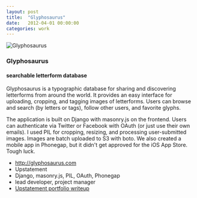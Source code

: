 ```yaml
---
layout: post
title:  "Glyphosaurus"
date:   2012-04-01 00:00:00
categories: work
---
```


<div class="banner">
    <img src="/img/glyphosaurusThumb.jpg" alt="Glyphosaurus" class="workThumb"/>
    <div class="title">
        <h3>Glyphosaurus</h3>
        <h4>searchable letterform database</h4>
    </div>
</div>

<div class="detail">
    <p>
        Glyphosaurus is a typographic database for sharing and discovering letterforms from around the world. It provides an easy interface for uploading, cropping, and tagging images of letterforms. Users can browse and search (by letters or tags), follow other users, and favorite glyphs.
    </p>
    <p>
        The application is built on Django with masonry.js on the frontend. Users can authenticate via Twitter or Facebook with OAuth (or just use their own emails). I used PIL for cropping, resizing, and processing user-submitted images. Images are batch uploaded to S3 with boto. We also created a mobile app in Phonegap, but it didn't get approved for the iOS App Store. Tough luck.
    </p>
    <ul class="workMeta">
        <li class="link"><a href="http://glyphosaurus.com" target="_blank">http://glyphosaurus.com</a></li>
        <li class="company">Upstatement</li>
        <li class="builtWith">Django, masonry.js, PIL, OAuth, Phonegap</li>
        <li class="role">lead developer, project manager</li>
        <li class="readMore"><a href="http://upstatement.com/portfolio/glyphosaurus" target="_blank">Upstatement portfolio writeup</a></li>
    </ul>
</div>
